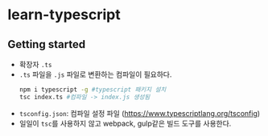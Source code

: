 # learn-typescript

## Getting started
- 확장자 `.ts`
- `.ts` 파일을 `.js` 파일로 변환하는 컴파일이 필요하다.
    ```bash
    npm i typescript -g #typescript 패키지 설치
    tsc index.ts #컴파일 -> index.js 생성됨
    ```
- `tsconfig.json`: 컴파일 설정 파일 (https://www.typescriptlang.org/tsconfig)
- 일일이 `tsc`를 사용하지 않고 webpack, gulp같은 빌드 도구를 사용한다.